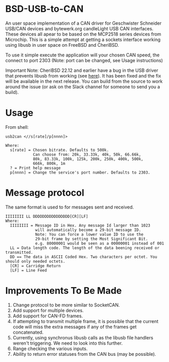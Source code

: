 # BSD-USB-to-CAN
An user space implementation of a CAN driver for Geschwister Schneider USB/CAN devices and bytewerk.org candleLight USB CAN interfaces. These devices all apear to be based on the MCP2518 series devices from Microchip. This is a simple attempt at getting a sockets interface working using libusb in user space on FreeBSD and CheriBSD.

To use it simple execute the application will your chosen CAN speed, the connect to port 2303 (Note: port can be changed, see Usage instructions)

Important Note: CheriBSD 22.12 and earlier have a bug in the USB driver that prevents libusb from working (see [here](https://github.com/CTSRD-CHERI/cheribsd/issues/1616)). It has been fixed and the fix will be available in the next release. You can build from the source to work around the issue (or ask on the Slack channel for someone to send you a build).

# Usage
From shell:
```
usb2can <//s[rate]/p[nnnn]>

Where:
  s[rate] = Chosen bitrate. Defaults to 500k.
            Can choose from: 20k, 33.33k, 40k, 50k, 66.66k,
            80k, 83.33k, 100k, 125k, 200k, 250k, 400k, 500k,
            666k, 800k, 1m
  ? = Print help message
  p[nnnn] = Change the service's port number. Defaults to 2303.
```

# Message protocol
The same format is used to for messages sent and received.
```
IIIIIIII LL DDDDDDDDDDDDDDDD[CR][LF]
Where:
  IIIIIIII = Message ID in Hex. Any message Id larger than 1023 
             will automatically become a 29-bit message ID.
             Note: You can force a lower value ID to use the 
             29-bit frame by setting the Most Significant Bit. 
             e.g. 80000001 would be seen as a 00000001 instead of 001
  LL = Data length code. The length of the data beening received or transmitted.
  DD == The data in ASCII Coded Hex. Two characters per octet. You should only needed octets.
  [CR] = Carridge Return
  [LF] = Line Feed
```

# Improvements To Be Made
1. Change protocol to be more similar to SocketCAN.
2. Add support for multiple devices.
3. Add support for CAN-FD frames.
4. If attempting to transmit multiple frame, it is possible that the current code will miss the extra messages if any of the frames get concatenated.
5. Currently, using synchronus libusb calls as the libusb file handlers weren't triggering. We need to look into this further.
6. Range checking the various inputs.
7. Ability to return error statuses from the CAN bus (may be possible).
